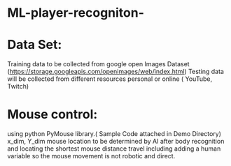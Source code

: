 # ML-player-recogniton-
# Data Set: 
Training data to be collected from google open Images Dataset (https://storage.googleapis.com/openimages/web/index.html)
Testing data will be collected from different resources personal or online ( YouTube, Twitch)

# Mouse control: 
using python PyMouse library.( Sample Code attached in Demo Directory)
x_dim, Y_dim mouse location to be determined by AI after body recognition and locating the shortest mouse distance travel including adding a human variable so the mouse movement is not robotic and direct.
